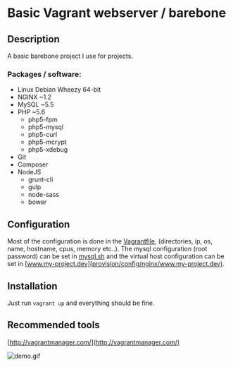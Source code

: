 # Basic Vagrant webserver / barebone

## Description

A basic barebone project I use for projects.

### Packages / software:

- Linux Debian Wheezy 64-bit
- NGINX ~1.2
- MySQL ~5.5
- PHP ~5.6
	- php5-fpm
	- php5-mysql
	- php5-curl
	- php5-mcrypt
	- php5-xdebug
- Git
- Composer
- NodeJS
	- grunt-cli
	- gulp
	- node-sass
	- bower

## Configuration

Most of the configuration is done in the [Vagrantfile](Vagrantfile), (directories, ip, os, name, hostname, cpus, memory etc..). The mysql configuration (root password) can be set in [mysql.sh](provision/scripts/mysql.sh) and the virtual host configuration can be set in [www.my-project.dev](provision/config/nginx/www.my-project.dev).

## Installation

Just run `vagrant up` and everything should be fine.

## Recommended tools

[http://vagrantmanager.com/](http://vagrantmanager.com/)

![demo.gif](https://vagrantmanager.com/demo.gif)